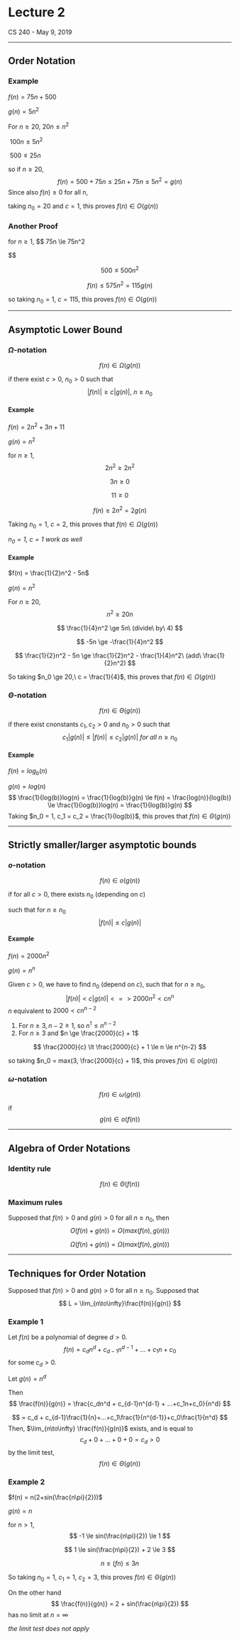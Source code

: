 # Lecture 2

CS 240 - May 9, 2019

---

## Order Notation

### Example

$f(n) = 75n + 500$

$g(n) = 5n^2$

For $n \ge 20$, $20n \le n^2$

​					$100n \le 5n^2$

​					$500 \le 25n$

so if $n \ge 20$,
$$
f(n) = 500 + 75n \le 25n + 75n \le 5n^2 = g(n)
$$
Since also $f(n) \ge 0$ for all n,

taking $n_0 = 20$ and $c = 1$, this proves $f(n) \in O(g(n))$

### Another Proof

for $n \ge 1$,
$$
75n \le 75n^2​

$$

$$
500 \le 500n^2​
$$

$$
f(n) \le 575n^2 = 115 g(n)
$$

so taking $n_0 = 1,\ c = 115$, this proves $f(n) \in O(g(n))$

---

## Asymptotic Lower Bound

### $\Omega$-notation

$$
f(n) \in \Omega(g(n))
$$

if there exist $c > 0,\ n_0 > 0$ such that
$$
|f(n)| \ge c|g(n)|,\ n \ge n_0
$$

#### Example

$f(n) = 2n^2 + 3n + 11$

$g(n) = n^2$

for $n \ge 1$,
$$
2n^2 \ge 2n^2
$$

$$
3n \ge 0
$$

$$
11 \ge 0
$$

$$
f(n) \ge 2n^2 = 2g(n)
$$

Taking $n_0 = 1,\ c = 2$, this proves that $f(n) \in \Omega(g(n))$

_$n_0 = 1,\ c=1$ work as well_

#### Example

$f(n) = \frac{1}{2}n^2 - 5n$

$g(n) = n^2$

For $n \ge 20$,
$$
n^2 \ge 20n
$$

$$
\frac{1}{4}n^2 \ge 5n\ (divide\ by\ 4)
$$

$$
-5n \ge -\frac{1}{4}n^2
$$

$$
\frac{1}{2}n^2 - 5n \ge \frac{1}{2}n^2 - \frac{1}{4}n^2\ (add\ \frac{1}{2}n^2)
$$

So taking $n_0 \ge 20,\ c = \frac{1}{4}$, this proves that $f(n) \in \Omega(g(n))$

### $\Theta$-notation

$$
f(n) \in \Theta(g(n))
$$

if there exist cnonstants $c_1, c_2 \gt 0$ and $n_0 > 0$ such that
$$
c_1|g(n)| \le |f(n)| \le c_2|g(n)|\ for\ all\ n \ge n_0
$$

#### Example

$f(n) = log_b(n)$

$g(n) = log(n)$
$$
\frac{1}{log(b)}log(n) = \frac{1}{log(b)}g(n) \le f(n) = \frac{log(n)}{log(b)} \le \frac{1}{log(b)}log(n) = \frac{1}{log(b)}g(n)
$$
Taking $n_0 = 1, c_1 = c_2 = \frac{1}{log(b)}$, this proves that $f(n) \in \Theta(g(n))$

---

## Strictly smaller/larger asymptotic bounds

### $o$-notation

$$
f(n) \in o(g(n))
$$

if for all $c > 0$, there exists $n_0$ (depending on $c$)

such that for $n \ge n_0$
$$
|f(n)| \le c|g(n)|
$$

#### Example

$f(n) = 2000n^2$

$g(n) = n^n$

Given $c>0$, we have to find $n_0$ (depend on $c$), such that for $n \ge n_0$,
$$
|f(n)| \lt c|g(n)| <=> 2000n^2 < cn^n
$$
$n$ equivalent to $2000 < cn^{n-2}$

1. For $n \ge 3, n-2\ge1$, so $n^1 \le n^{n-2}$
2. For $n \ge 3$ and $n \ge \frac{2000}{c} + 1$

$$
\frac{2000}{c} \lt \frac{2000}{c} + 1 \le n \le n^{n-2}
$$

so taking $n_0 = max(3, \frac{2000}{c} + 1)$, this proves $f(n) \in o(g(n))$

### $\omega$-notation

$$
f(n) \in \omega(g(n))
$$

if
$$
g(n) \in o(f(n))
$$

---

## Algebra of Order Notations

### Identity rule

$$
f(n) \in \Theta(f(n))
$$

### Maximum rules

Supposed that $f(n) > 0$ and $g(n) > 0$ for all $n \ge n_0$, then
$$
O(f(n) + g(n)) = O(max(f(n), g(n)))
$$

$$
\Omega(f(n) + g(n)) = \Omega(max(f(n), g(n)))
$$

---

## Techniques for Order Notation

Supposed that $f(n) > 0$ and $g(n) > 0$ for all $n \ge n_0$. Supposed that
$$
L = \lim_{n\to\infty}\frac{f(n)}{g(n)}
$$

### Example 1

Let $f(n)$ be a polynomial of degree $d > 0$.
$$
f(n) = c_dn^d + c_{d-1}n^{d-1} + ...+c_1n+c_0
$$
for some $c_d > 0$.

Let $g(n) = n^d$

Then
$$
\frac{f(n)}{g(n)} = \frac{c_dn^d + c_{d-1}n^{d-1} + ...+c_1n+c_0}{n^d}
$$

$$
= c_d + c_{d-1}\frac{1}{n}+...+c_1\frac{1}{n^{d-1}}+c_0\frac{1}{n^d}
$$
Then, $\lim_{n\to\infty} \frac{f(n)}{g(n)}$ exists, and is equal to
$$
c_d + 0 + ... + 0 + 0 = c_d \gt 0
$$
by the limit test,
$$
f(n) \in \Theta(g(n))
$$

### Example 2

$f(n) = n(2+sin(\frac{n\pi}{2}))$

$g(n) = n$

for $n \gt 1$,
$$
-1 \le sin(\frac{n\pi}{2}) \le 1
$$

$$
1 \le sin(\frac{n\pi}{2}) + 2 \le 3
$$

$$
n \le (fn) \le 3n
$$

So taking $n_0 = 1$, $c_1= 1,\ c_2 = 3$, this proves $f(n) \in \Theta(g(n))$ 

On the other hand
$$
\frac{f(n)}{g(n)} = 2 + sin(\frac{n\pi}{2})
$$
has no limit at $n = \infty$

_the limit test does not apply_